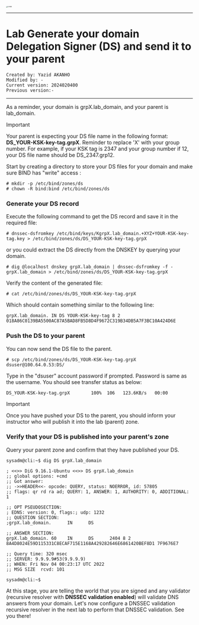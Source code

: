 
<img src="https://github.com/yakanho/training/assets/54844453/321060e5-fc84-40f7-8caa-846d0a68494b" alt="ICANN" style="zoom:25%;" />

------

# Lab Generate your domain Delegation Signer (DS) and send it to your parent

```
Created by: Yazid AKANHO
Modified by: -
Current version: 2024020400
Previous version:-
```

------

As a reminder, your domain is grpX.lab_domain, and your parent is lab_domain.

> [!IMPORTANT]
>
> Your parent is expecting your DS file name in the following format: **DS_YOUR-KSK-key-tag.grpX**. Reminder to replace 'X' with your group number. For example, if your KSK tag is 2347 and your group number if 12, your DS file name should be DS_2347.grp12.



Start by creating a directory to store your DS files for your domain and make sure BIND has "write" access :

```
# mkdir -p /etc/bind/zones/ds
# chown -R bind:bind /etc/bind/zones/ds
```



### Generate your DS record

Execute the following command to get the DS record and save it in the required file:

```
# dnssec-dsfromkey /etc/bind/keys/KgrpX.lab_domain.+XYZ+YOUR-KSK-key-tag.key > /etc/bind/zones/ds/DS_YOUR-KSK-key-tag.grpX
```

or you could extract the DS directly from the DNSKEY by querying your domain.

```
# dig @localhost dnskey grpX.lab_domain | dnssec-dsfromkey -f - grpX.lab_domain > /etc/bind/zones/ds/DS_YOUR-KSK-key-tag.grpX
```

Verify the content of the generated file:

```
# cat /etc/bind/zones/ds/DS_YOUR-KSK-key-tag.grpX
```

Which should contain something similar to the following line:

```
grpX.lab_domain. IN DS YOUR-KSK-key-tag 8 2 018A86C0139BA5500AC87A5BAD8FB5D8D4F9672C319B34DB5A7F3BC10A424D6E
```



### Push the DS to your parent

You can now send the DS file to the parent.

```
# scp /etc/bind/zones/ds/DS_YOUR-KSK-key-tag.grpX dsuser@100.64.0.53:DS/
```

Type in the "dsuser" account password if prompted. Password is same as the username. You should see transfer status as below:

```
DS_YOUR-KSK-key-tag.grpX        100%  106   123.6KB/s   00:00    
```

> [!IMPORTANT]
>
> Once you have pushed your DS to the parent, you should inform your instructor who will publish it into the lab (parent) zone.



### Verify that your DS is published into your parent's zone

Query your parent zone and confirm that they have published your DS.

```
sysadm@cli:~$ dig DS grpX.lab_domain

; <<>> DiG 9.16.1-Ubuntu <<>> DS grpX.lab_domain
;; global options: +cmd
;; Got answer:
;; ->>HEADER<<- opcode: QUERY, status: NOERROR, id: 57805
;; flags: qr rd ra ad; QUERY: 1, ANSWER: 1, AUTHORITY: 0, ADDITIONAL: 1

;; OPT PSEUDOSECTION:
; EDNS: version: 0, flags:; udp: 1232
;; QUESTION SECTION:
;grpX.lab_domain.      IN      DS

;; ANSWER SECTION:
grpX.lab_domain. 60    IN      DS      2404 8 2 8A4D8024E59D115331C8ECAF715E1168A429282646E6861420BEF8D1 7F9676E7

;; Query time: 320 msec
;; SERVER: 9.9.9.9#53(9.9.9.9)
;; WHEN: Fri Nov 04 00:23:17 UTC 2022
;; MSG SIZE  rcvd: 101

sysadm@cli:~$ 
```

At this stage, you are telling the world that you are signed and any validator (recursive resolver with **DNSSEC validation enabled**) will validate DNS answers from your domain. Let's now configure a DNSSEC validation recursive resolver in the next lab to perform that DNSSEC validation.
See you there!

